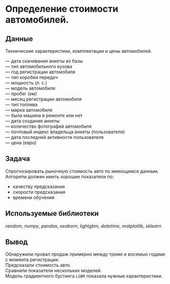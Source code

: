# Определение стоимости автомобилей.


## Данные

Технические характеристики, комплектации и цены автомобилей.  

 — дата скачивания анкеты из базы  
 — тип автомобильного кузова  
 — год регистрации автомобиля  
 — тип коробки передач  
 — мощность (л. с.)  
 — модель автомобиля  
 — пробег (км)  
 — месяц регистрации автомобиля  
 — тип топлива  
 — марка автомобиля  
 — была машина в ремонте или нет  
 — дата создания анкеты  
 — количество фотографий автомобиля  
 — почтовый индекс владельца анкеты (пользователя)  
 — дата последней активности пользователя  
 — цена (евро)  

## Задача

Спрогнозировать рыночную стоимость авто по имеющимся данным.  
Алгоритм должен иметь хорошие показатели по:  
 - качеству предсказания  
 - скорости предсказания  
 - времени обучения  

## Используемые библиотеки
 *random*, *numpy*, *pandas*, *seaborn*, *lightgbm*, *datetime*, *matplotlib*, *sklearn* 
 
## Вывод

Обнаружили провал продаж примерно между тремя и восемью годами с момента регистрации.  
Предсказали стоимость авто.  
Сравнили показатели нескольких моделей.  
Модель градиентного бустинга `LGBM` показала нужные характеристики.   
